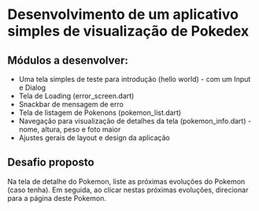 # Desenvolvimento de um aplicativo simples de visualização de Pokedex

## Módulos a desenvolver: 

- Uma tela simples de teste para introdução (hello world) - com um Input e Dialog
- Tela de Loading (error_screen.dart)
- Snackbar de mensagem de erro
- Tela de listagem de Pokenons (pokemon_list.dart)
- Navegação para visualização de detalhes da tela (pokemon_info.dart) - nome, altura, peso e foto maior 
- Ajustes gerais de layout e design da aplicação

## Desafio proposto

Na tela de detalhe do Pokemon, liste as próximas evoluções do Pokemon (caso tenha). Em seguida, ao clicar nestas próximas evoluções, direcionar para a página deste Pokemon.